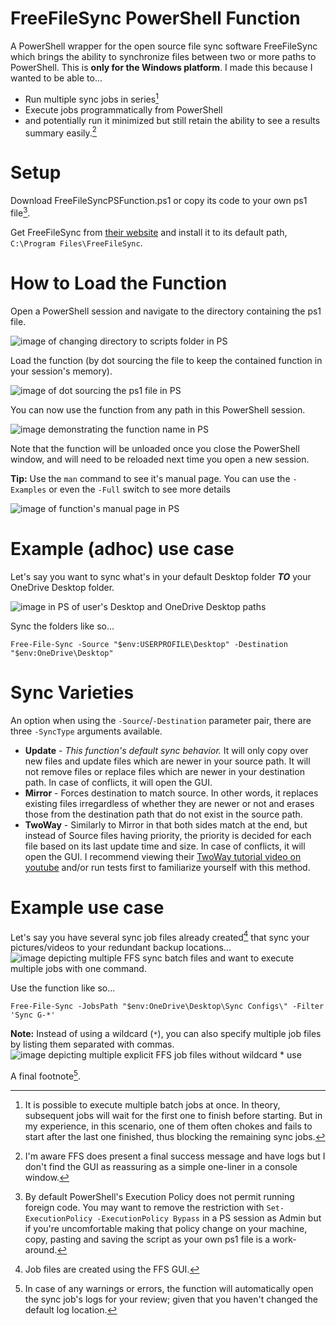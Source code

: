 # FreeFileSync PowerShell Function
 A PowerShell wrapper for the open source file sync software FreeFileSync which brings the ability to synchronize files between two or more paths to PowerShell.  This is **only for the Windows platform**.  I made this because I wanted to be able to...
 - Run multiple sync jobs in series[^3]
 - Execute jobs programmatically from PowerShell
 - and potentially run it minimized but still retain the ability to see a results summary easily.[^4]
 
# Setup
 
 Download FreeFileSyncPSFunction.ps1 or copy its code to your own ps1 file[^1].
 
 Get FreeFileSync from [their website](https://freefilesync.org) and install it to its default path, `C:\Program Files\FreeFileSync`.

# How to Load the Function
Open a PowerShell session and navigate to the directory containing the ps1 file.

![image of changing directory to scripts folder in PS](https://user-images.githubusercontent.com/71462840/137852010-6f297c72-947c-4f50-874c-c653f59324d3.png)


Load the function (by dot sourcing the file to keep the contained function in your session's memory).

![image of dot sourcing the ps1 file in PS](https://user-images.githubusercontent.com/71462840/137844870-c96af5ce-461c-4894-8b65-22fc9b9a9572.png)

You can now use the function from any path in this PowerShell session.

![image demonstrating the function name in PS](https://user-images.githubusercontent.com/71462840/137844890-8d05bb73-ab9b-4fd3-a98f-c669b0d7619c.png)

Note that the function will be unloaded once you close the PowerShell window, and will need to be reloaded next time you open a new session.

**Tip:** Use the `man` command to see it's manual page.  You can use the `-Examples` or even the `-Full` switch to see more details

![image of function's manual page in PS](https://user-images.githubusercontent.com/71462840/137845366-ad8bda4d-537d-4fa3-ae1a-8e1d120d3547.png)


# Example (adhoc) use case
Let's say you want to sync what's in your default Desktop folder ***TO*** your OneDrive Desktop folder.

![image in PS of user's Desktop and OneDrive Desktop paths](https://user-images.githubusercontent.com/71462840/137846281-ef1de430-4ee3-48df-b1b2-8a4469916e59.png)

Sync the folders like so...

<!-- A code line might be better since a user can copy/paste it so I'll hide this image for now.
![image in PS demonstrating how to use the function to sync that paths](https://user-images.githubusercontent.com/71462840/137846345-67e7b691-dd14-4550-b075-cb3c8ad2575e.png) -->
`Free-File-Sync -Source "$env:USERPROFILE\Desktop" -Destination "$env:OneDrive\Desktop"`


# Sync Varieties

An option when using the `-Source`/`-Destination` parameter pair, there are three `-SyncType` arguments available.
- **Update** - *This function's default sync behavior.*  It will only copy over new files and update files which are newer in your source path.  It will not remove files or replace files which are newer in your destination path.  In case of conflicts, it will open the GUI.
- **Mirror** - Forces destination to match source.  In other words, it replaces existing files irregardless of whether they are newer or not and erases those from the destination path that do not exist in the source path.
- **TwoWay** - Similarly to Mirror in that both sides match at the end, but instead of Source files having priority, the priority is decided for each file based on its last update time and size.  In case of conflicts, it will open the GUI.  I recommend viewing their [TwoWay tutorial video on youtube](https://www.youtube.com/watch?v=2hoShXeEDdQ&t=184s) and/or run tests first to familiarize yourself with this method.


# Example use case
Let's say you have several sync job files already created[^2] that sync your pictures/videos to your redundant backup locations...
![image depicting multiple FFS sync batch files](https://user-images.githubusercontent.com/71462840/137849815-3bbd7c95-d06c-4edd-b965-bd9800d2c453.png)
and want to execute multiple jobs with one command.

Use the function like so...

`Free-File-Sync -JobsPath "$env:OneDrive\Desktop\Sync Configs\" -Filter 'Sync G-*'`

**Note:** Instead of using a wildcard (`*`), you can also specify multiple job files by listing them separated with commas.
![image depicting multiple explicit FFS job files without wildcard * use](https://user-images.githubusercontent.com/71462840/137850412-55a5be5f-4ed4-41d9-85c7-edb4a680f29a.png)


A final footnote[^5].


[^1]:  By default PowerShell's Execution Policy does not permit running foreign code.  You may want to remove the restriction with `Set-ExecutionPolicy -ExecutionPolicy Bypass` in a PS session as Admin but if you're uncomfortable making that policy change on your machine, copy, pasting and saving the script as your own ps1 file is a work-around.
[^2]: Job files are created using the FFS GUI.
[^3]: It is possible to execute multiple batch jobs at once.  In theory, subsequent jobs will wait for the first one to finish before starting.  But in my experience, in this scenario, one of them often chokes and fails to start after the last one finished, thus blocking the remaining sync jobs.
[^4]: I'm aware FFS does present a final success message and have logs but I don't find the GUI as reassuring as a simple one-liner in a console window.
[^5]: In case of any warnings or errors, the function will automatically open the sync job's logs for your review; given that you haven't changed the default log location.
